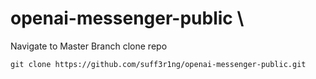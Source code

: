 # openai-messenger-public \
Navigate to Master Branch
clone repo
```
git clone https://github.com/suff3r1ng/openai-messenger-public.git
```
